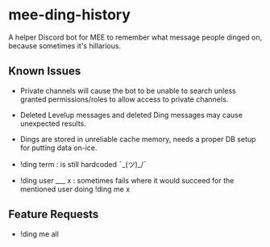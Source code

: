 # mee-ding-history
A helper Discord bot for MEE to remember what message people dinged on, because sometimes it's hillarious.

## Known Issues

* Private channels will cause the bot to be unable to search unless granted permissions/roles to allow access to private channels.
* Deleted Levelup messages and deleted Ding messages may cause unexpected results.
* Dings are stored in unreliable cache memory, needs a proper DB setup for putting data on-ice.

* !ding term : is still hardcoded ¯\_(ツ)_/¯
* !ding user ___ x : sometimes fails where it would succeed for the mentioned user doing !ding me x

## Feature Requests

* !ding me all
